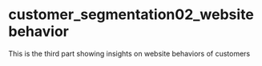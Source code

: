 # customer_segmentation02_websitebehavior
This is the third part showing insights on website behaviors of customers
